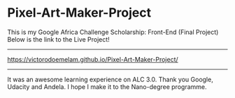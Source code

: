 # Pixel-Art-Maker-Project
This is my Google Africa Challenge Scholarship: Front-End (Final Project)
Below is the link to the Live Project!
_____________________________________
https://victorodoemelam.github.io/Pixel-Art-Maker-Project/
_____________________________________

It was an awesome learning  experience on ALC 3.0.
Thank you Google, Udacity and Andela.
I hope I make it to the Nano-degree programme.
